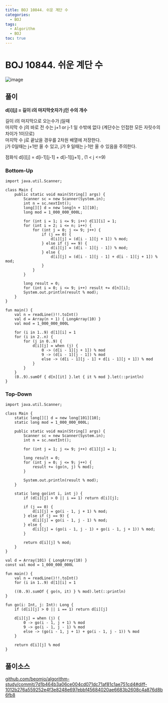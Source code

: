 ```yaml
---
title: BOJ 10844. 쉬운 계단 수
categories:
  - BOJ
tags:
  - Algorithm
  - BOJ
toc: true
---
```


# **BOJ 10844. 쉬운 계단 수**
![image](https://user-images.githubusercontent.com/39984656/134814761-6e21576b-d7d6-414a-9f6d-e32cece99e28.png)

## **풀이**
**d[i][j] = 길이 i의 마지막숫자가 j인 수의 개수**  
  
길이 i의 마지막으로 오는수가 j일때   
마지막 수 j의 바로 전 수는 j+1 or j-1 일 수밖에 없다 (계단수는 인접한 모든 자릿수의 차이가 1이므로)  
마지막 수 j로 끝났을 경우를 2차원 배열에 저장한다.   
j가 0일때는 j+1만 올 수 있고, j가 9 일때는 j-1만 올 수 있음을 주의한다.  

  
점화식
d[i][j] = d[i-1][j-1] + d[i-1][j+1] , (1 < j <=9)  

### **Bottom-Up**
```
import java.util.Scanner;

class Main {
    public static void main(String[] args) {
        Scanner sc = new Scanner(System.in);
        int n = sc.nextInt();
        long[][] d = new long[n + 1][10];
        long mod = 1_000_000_000L;

        for (int i = 1; i <= 9; i++) d[1][i] = 1;
        for (int i = 2; i <= n; i++) {
            for (int j = 0; j <= 9; j++) {
                if (j == 0) {
                    d[i][j] = (d[i - 1][j + 1]) % mod;
                } else if (j == 9) {
                    d[i][j] = (d[i - 1][j - 1]) % mod;
                } else {
                    d[i][j] = (d[i - 1][j - 1] + d[i - 1][j + 1]) % mod;
                }
            }
        }

        long result = 0;
        for (int i = 0; i <= 9; i++) result += d[n][i];
        System.out.println(result % mod);
    }
}
```

```
fun main() {
    val n = readLine()!!.toInt()
    val d = Array(n + 1) { LongArray(10) }
    val mod = 1_000_000_000L

    for (i in 1..9) d[1][i] = 1
    for (i in 2..n) {
        for (j in 0..9) {
            d[i][j] = when (j) {
                0 -> (d[i - 1][j + 1]) % mod
                9 -> (d[i - 1][j - 1]) % mod
                else -> (d[i - 1][j - 1] + d[i - 1][j + 1]) % mod
            }
        }
    }
    (0..9).sumOf { d[n][it] }.let { it % mod }.let(::println)
}
```

### **Top-Down**
```
import java.util.Scanner;

class Main {
    static long[][] d = new long[101][10];
    static long mod = 1_000_000_000L;

    public static void main(String[] args) {
        Scanner sc = new Scanner(System.in);
        int n = sc.nextInt();

        for (int j = 1; j <= 9; j++) d[1][j] = 1;

        long result = 0;
        for (int j = 0; j <= 9; j++) {
            result += (go(n, j) % mod);
        }

        System.out.println(result % mod);
    }

    static long go(int i, int j) {
        if (d[i][j] > 0 || i == 1) return d[i][j];

        if (j == 0) {
            d[i][j] = go(i - 1, j + 1) % mod;
        } else if (j == 9) {
            d[i][j] = go(i - 1, j - 1) % mod;
        } else {
            d[i][j] = (go(i - 1, j - 1) + go(i - 1, j + 1)) % mod;
        }

        return d[i][j] % mod;
    }
}
```

```
val d = Array(101) { LongArray(10) }
const val mod = 1_000_000_000L

fun main() {
    val n = readLine()!!.toInt()
    for (i in 1..9) d[1][i] = 1

    ((0..9).sumOf { go(n, it) } % mod).let(::println)
}

fun go(i: Int, j: Int): Long {
    if (d[i][j] > 0 || i == 1) return d[i][j]

    d[i][j] = when (j) {
        0 -> go(i - 1, j + 1) % mod
        9 -> go(i - 1, j - 1) % mod
        else -> (go(i - 1, j + 1) + go(i - 1, j - 1)) % mod
    }

    return d[i][j] % mod
}
```

## 풀이소스
[github.com/beomjo/algorithm-study/commit/7d1b464b3a06ce004cd071dc71af81c1ae751cd4#diff-1012b276a559252e4f3e8248e697ebbf45684020ae6683b2608c4a876d8b6fb8](https://github.com/beomjo/algorithm-study/commit/7d1b464b3a06ce004cd071dc71af81c1ae751cd4#diff-1012b276a559252e4f3e8248e697ebbf45684020ae6683b2608c4a876d8b6fb8)